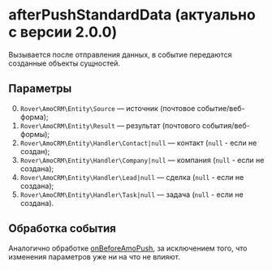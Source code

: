 # afterPushStandardData (актуально с версии 2.0.0)
Вызывается после отправления данных, в событие передаются созданные объекты сущностей.

## Параметры
0. `Rover\AmoCRM\Entity\Source` — источник (почтовое событие/веб-форма);
1. `Rover\AmoCRM\Entity\Result` — результат (почтового события/веб-формы);
2. `Rover\AmoCRM\Entity\Handler\Contact|null` — контакт (`null` - если не создан);
3. `Rover\AmoCRM\Entity\Handler\Company|null` — компания (`null` - если не создана);
3. `Rover\AmoCRM\Entity\Handler\Lead|null` — сделка (`null` - если не создана);
3. `Rover\AmoCRM\Entity\Handler\Task|null` — задача (`null` - если не создана).

## Обработка события
Аналогично обработке [onBeforeAmoPush](./onbeforeamopush.md), за исключением того, что изменения параметров уже ни на что не влияют.